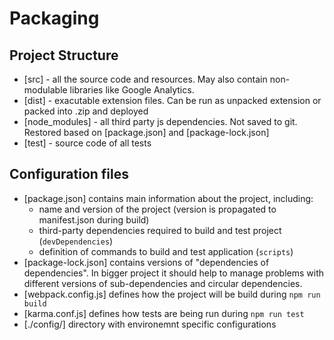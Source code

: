 Packaging
=========

Project Structure
-----------------
* [src] - all the source code and resources. May also contain non-modulable libraries like Google Analytics.
* [dist] - exacutable extension files. Can be run as unpacked extension or packed into .zip and deployed
* [node_modules] - all third party js dependencies. Not saved to git. Restored based on [package.json] and [package-lock.json]
* [test] - source code of all tests

Configuration files
-------------------
* [package.json] contains main information about the project, including:
    * name and version of the project (version is propagated to manifest.json during build)
    * third-party dependencies required to build and test project (`devDependencies`)
    * definition of commands to build and test application (`scripts`)
* [package-lock.json] contains versions of "dependencies of dependencies". In bigger project it should help to manage problems with different versions of sub-dependencies and circular dependencies.
* [webpack.config.js] defines how the project will be build during `npm run build`
* [karma.conf.js] defines how tests are being run during `npm run test`
* [./config/] directory with environemnt specific configurations
